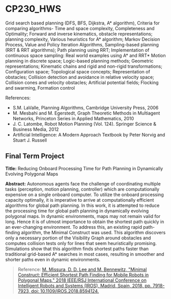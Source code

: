 # CP230_HWS
Grid search based planning (DFS, BFS, Dijkstra, A* algorithm), Criteria for comparing algorithms- Time and space complexity, Completeness and Optimality; Forward and inverse kinematics, obstacle representations; planning complexity, Various heuristics for A* algorithm; Markov Decision Process, Value and Policy Iteration Algorithms, Sampling-based planning (RRT & RRT algorithms); Path planning using RRT; Implementation of continuous space sampling: Real world examples using A* and RRT* Motion planning in discrete space; Logic-based planning methods; Geometric representations; Kinematic chains and rigid and non-rigid transformations; Configuration space; Topological space concepts; Representation of obstacles; Collision detection and avoidance in relative velocity space; Collision cones and velocity obstacles; Artificial potential fields; Flocking and swarming, Formation control

References:
  - S.M. LaValle, Planning Algorithms, Cambridge University Press, 2006
  - M. Mesbahi and M. Egerstedt, Graph Theoretic Methods in Multiagent Networks, Princeton Series in Applied Mathematics, 2010
  - J. C. Latombe, Robot Motion Planning (Vol. 124). Springer Science & Business Media, 2012
  - Artificial Intelligence: A Modern Approach Textbook by Peter Norvig and Stuart J. Russell

## Final Term Project

**Title:** Reducing Onboard Processing Time for Path Planning in Dynamically Evolving Polygonal Maps

**Abstract:** Autonomous agents face the challenge of coordinating multiple tasks (perception, motion planning, controller) which are computationally expensive on a single onboard computer. To utilize the onboard processing capacity optimally, it is imperative to arrive at computationally efficient algorithms for global path planning. In this work, it is attempted to reduce the processing time for global path planning in dynamically evolving polygonal maps. In dynamic environments, maps may not remain valid for long. Hence it is of utmost importance to obtain the shortest path quickly in an ever-changing environment. To address this, an existing rapid path-finding algorithm, the Minimal Construct was used. This algorithm discovers only a necessary portion of the Visibility Graph around obstacles and computes collision tests only for lines that seem heuristically promising. Simulations show that this algorithm finds shortest paths faster than traditional grid-based A* searches in most cases, resulting in smoother and shorter paths even in dynamic environments.

> Reference: [M. Missura, D. D. Lee and M. Bennewitz, "Minimal Construct: Efficient Shortest Path Finding for Mobile Robots in Polygonal Maps," 2018 IEEE/RSJ International Conference on Intelligent Robots and Systems (IROS), Madrid, Spain, 2018, pp. 7918-7923, doi: 10.1109/IROS.2018.8594124.](https://doi.org/10.1109/IROS.2018.8594124)
